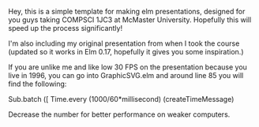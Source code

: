 Hey, this is a simple template for making elm presentations, designed for you guys taking
COMPSCI 1JC3 at McMaster University. Hopefully this will speed up the process significantly!

I'm also including my original presentation from when I took the course (updated so it works in
Elm 0.17, hopefully it gives you some inspiration.)

If you are unlike me and like low 30 FPS on the presentation because you live in 1996, you can go into
GraphicSVG.elm and around line 85 you will find the following:

Sub.batch ([ Time.every (1000/60*millisecond) (createTimeMessage)

Decrease the number for better performance on weaker computers.
